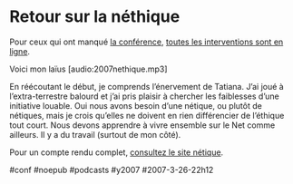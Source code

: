 # Retour sur la néthique

Pour ceux qui ont manqué [la conférence](la-nethique.md), [toutes les interventions sont en ligne](http://carrefour-numerique.cite-sciences.fr/-La-Nethique-Vivre-ensemble-sur-le).

Voici mon laïus [audio:2007nethique.mp3]

En réécoutant le début, je comprends l’énervement de Tatiana. J’ai joué à l’extra-terrestre balourd et j’ai pris plaisir à chercher les faiblesses d’une initiative louable. Oui nous avons besoin d’une nétique, ou plutôt de nétiques, mais je crois qu’elles ne doivent en rien différencier de l’éthique tout court. Nous devons apprendre à vivre ensemble sur le Net comme ailleurs. Il y a du travail (surtout de mon côté).

Pour un compte rendu complet, [consultez le site nétique](http://nethique.info/2007/03/25/journee-nethique-vivre-ensemble-sur-le-net-compte-rendu-du-10-mars/).

#conf #noepub #podcasts #y2007 #2007-3-26-22h12
